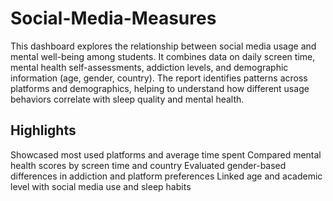 # Social-Media-Measures
This dashboard explores the relationship between social media usage and mental well-being among students. It combines data on daily screen time, mental health self-assessments, addiction levels, and demographic information (age, gender, country). The report identifies patterns across platforms and demographics, helping to understand how different usage behaviors correlate with sleep quality and mental health.

## Highlights
Showcased most used platforms and average time spent
Compared mental health scores by screen time and country
Evaluated gender-based differences in addiction and platform preferences
Linked age and academic level with social media use and sleep habits
